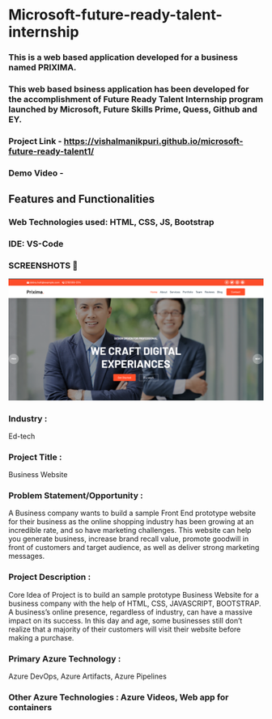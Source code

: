 # Microsoft-future-ready-talent-internship

### This is a web based application developed for a business named PRIXIMA.

###  This web based bsiness application has been developed for the accomplishment of Future Ready Talent Internship program launched by Microsoft, Future Skills Prime, Quess, Github and EY.

### Project Link - https://vishalmanikpuri.github.io/microsoft-future-ready-talent1/

### Demo Video - 

## Features and Functionalities

### Web Technologies used: HTML, CSS, JS, Bootstrap

### IDE: VS-Code


### SCREENSHOTS :camera_flash:

![HOME PAGE](img/home.png)


### Industry :
Ed-tech

### Project Title :
Business Website

### Problem Statement/Opportunity :
A Business company wants to build a sample Front End prototype website for their business as the online shopping industry has been growing at an incredible rate, and so have marketing challenges. This website can help you generate business, increase brand recall value, promote goodwill in front of customers and target audience, as well as deliver strong marketing messages. 

### Project Description :
Core Idea of Project is to build an sample prototype Business Website  for a business company with the help of HTML, CSS, JAVASCRIPT, BOOTSTRAP. A business’s online presence, regardless of industry, can have a massive impact on its success. In this day and age, some businesses still don’t realize that a majority of their customers will visit their website before making a purchase.

### Primary Azure Technology :
Azure DevOps, Azure Artifacts, Azure Pipelines

### Other Azure Technologies : Azure Videos, Web app for containers
